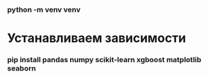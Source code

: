 ### python -m venv venv

# Устанавливаем зависимости 
### pip install pandas numpy scikit-learn xgboost matplotlib seaborn





